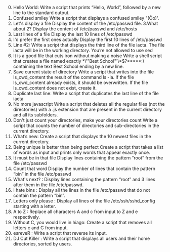 0. Hello World: Write a script that prints “Hello, World”, followed by a new line to the standard output.
1. Confused smiley
Write a script that displays a confused smiley "(Ôo)'.
2. Let's display a file
Display the content of the /etc/passwd file.
3.What about 2?
Display the content of /etc/passwd and /etc/hosts
4. Last lines of a file
Display the last 10 lines of /etc/passwd
5. I'd prefer the first ones actually
Display the first 10 lines of /etc/passwd
6. Line #2: Write a script that displays the third line of the file iacta. The file iacta will be in the working directory. You’re not allowed to use sed
7. It is a good file that cuts iron without making a noise
Write a shell script that creates a file named exactly \*\\'"Best School"\'\\*$\?\*\*\*\*\*:) containing the text Best School ending by a new line.
8. Save current state of directory
Write a script that writes into the file ls_cwd_content the result of the command ls -la. If the file ls_cwd_content already exists, it should be overwritten. If the file ls_cwd_content does not exist, create it.
9. Duplicate last line: Write a script that duplicates the last line of the file iacta
10. No more javascript
Write a script that deletes all the regular files (not the directories) with a .js extension that are present in the current directory and all its subfolders.
11. Don't just count your directories, make your directories count
Write a script that counts the number of directories and sub-directories in the current directory.
12. What’s new: Create a script that displays the 10 newest files in the current directory.
13. Being unique is better than being perfect
Create a script that takes a list of words as input and prints only words that appear exactly once.
14. It must be in that file
Display lines containing the pattern “root” from the file /etc/passwd
15. Count that word
Display the number of lines that contain the pattern “bin” in the file /etc/passwd
16. What's next? : Display lines containing the pattern “root” and 3 lines after them in the file /etc/passwd.
17. I hate bins : Display all the lines in the file /etc/passwd that do not contain the pattern “bin”.
18. Letters only please : Display all lines of the file /etc/ssh/sshd_config starting with a letter.
19. A to Z : Replace all characters A and c from input to Z and e respectively.
20. Without C, you would live in hiago: Create a script that removes all letters c and C from input.
21. esreveR : Write a script that reverse its input.
22. DJ Cut Killer : Write a script that displays all users and their home directories, sorted by users.
